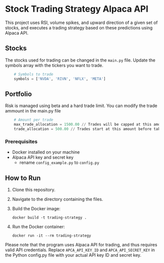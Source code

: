 # Stock Trading Strategy Alpaca API

This project uses RSI, volume spikes, and upward direction of a given set of stocks, and executes a trading strategy based on these predictions using Alpaca API.

## Stocks 

The stocks used for trading can be changed in the `main.py` file. Update the symbols array with the tickers you want to trade.
```python
    # Symbols to trade
    symbols = ['NVDA', 'RIVN', 'NFLX', 'META']
```

## Portfolio

Risk is managed using beta and a hard trade limit. You can modify the trade ammount in the main.py file
```python
    # Amount per trade
    max_trade_allocation = 1500.00 // Trades will be capped at this amount
    trade_allocation = 500.00 // Trades start at this amount before taking beta into account
```

### Prerequisites

- Docker installed on your machine
- Alpaca API key and secret key
    - rename `config_example.py` to `config.py`

## How to Run

1. Clone this repository.

2. Navigate to the directory containing the files.

3. Build the Docker image:
    ```
    docker build -t trading-strategy .
    ```
4. Run the Docker container:
    ```
    docker run -it --rm trading-strategy
    ```

Please note that the program uses Alpaca API for trading, and thus requires valid API credentials. Replace `APCA_API_KEY_ID` and `APCA_API_SECRET_KEY` in the Python config.py file with your actual API key ID and secret key.
